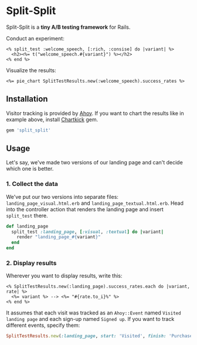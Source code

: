 # Split-Split

Split-Split is a **tiny A/B testing framework** for Rails.

Conduct an experiment:
```erb
<% split_test :welcome_speech, [:rich, :consise] do |variant| %>
  <h2><%= t("welcome_speech.#{variant}") %></h2>
<% end %>
```

Visualize the results:
```erb
<%= pie_chart SplitTestResults.new(:welcome_speech).success_rates %>
```

## Installation

Visitor tracking is provided by [Ahoy](https://github.com/ankane/ahoy). If you want to chart the results like in example above, install [Chartkick](https://github.com/ankane/chartkick) gem.

```ruby
gem 'split_split'
```

## Usage

Let's say, we've made two versions of our landing page and can't decide which one is better.

### 1. Collect the data

We've put our two versions into separate files: `landing_page_visual.html.erb` and `landing_page_textual.html.erb`. Head into the controller action that renders the landing page and insert `split_test` there.

```ruby
def landing_page
  split_test :landing_page, [:visual, :textual] do |variant|
    render "landing_page_#{variant}"
  end
end
```

### 2. Display results

Wherever you want to display results, write this:

```erb
<% SplitTestResults.new(:landing_page).success_rates.each do |variant, rate| %>
  <%= variant %> --> <%= "#{rate.to_i}%" %>
<% end %>
```

It assumes that each visit was tracked as an `Ahoy::Event` named `Visited landing page` and each sign-up named `Signed up`. If you want to track different events, specify them:

```ruby
SplitTestResults.new(:landing_page, start: 'Visited', finish: 'Purchased').success_rates
```
